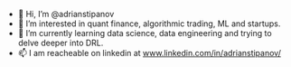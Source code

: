 - 👋 Hi, I’m @adrianstipanov
- 👀 I’m interested in quant finance, algorithmic trading, ML and startups.
- 🌱 I’m currently learning data science, data engineering and trying to delve deeper into DRL.
- 📫 I am reacheable on linkedin at www.linkedin.com/in/adrianstipanov/

<!---
adrianstipanov/adrianstipanov is a ✨ special ✨ repository because its `README.md` (this file) appears on your GitHub profile.
You can click the Preview link to take a look at your changes.
--->
